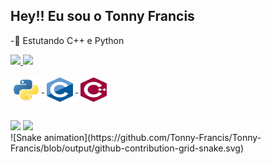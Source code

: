 ## Hey!! Eu sou o Tonny Francis
-📜 Estutando C++ e Python

 <div>
  <a href="https://github.com/Tonny-Francis">
  <img height="130em" src="https://github-readme-stats.vercel.app/api?username=Tonny-Francis&show_icons=true&theme=dark&include_all_commits=true&count_private=true"/>
  <img height="130em" src="https://github-readme-stats.vercel.app/api/top-langs/?username=Tonny-Francis&layout=compact&langs_count=7&theme=dark"/>
 </div>
 
 <div style="display: inline_block"><br>
  <img align="center" alt="Tonny-Python" height="40" width="50" src="https://raw.githubusercontent.com/devicons/devicon/master/icons/python/python-original.svg">
  <img align="center" alt="Tonny-Python" height="40" width="50" src="https://github.com/devicons/devicon/blob/master/icons/c/c-original.svg">
  <img align="center" alt="Tonny-Python" height="40" width="50" src="https://github.com/devicons/devicon/blob/master/icons/cplusplus/cplusplus-plain.svg">
</div>

##
  
<div> 
  <a href = "mailto:tonnyfrancis161@poli.ufrj.br"><img src="https://img.shields.io/badge/-Gmail-%23333?style=for-the-badge&logo=gmail&logoColor=white" target="_blank"></a>
  <a href="https://www.linkedin.com/in/tonny-francis-ba2449207/" target="_blank"><img src="https://img.shields.io/badge/-LinkedIn-%230077B5?style=for-the-badge&logo=linkedin&logoColor=white" target="_blank"></a>
</div>
![Snake animation](https://github.com/Tonny-Francis/Tonny-Francis/blob/output/github-contribution-grid-snake.svg)
